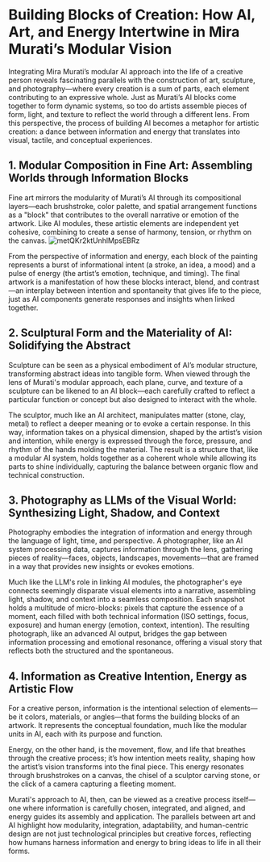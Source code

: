 # Building Blocks of Creation: How AI, Art, and Energy Intertwine in Mira Murati’s Modular Vision

Integrating Mira Murati’s modular AI approach into the life of a creative person reveals fascinating parallels with the construction of art, sculpture, and photography—where every creation is a sum of parts, each element contributing to an expressive whole. Just as Murati’s AI blocks come together to form dynamic systems, so too do artists assemble pieces of form, light, and texture to reflect the world through a different lens. From this perspective, the process of building AI becomes a metaphor for artistic creation: a dance between information and energy that translates into visual, tactile, and conceptual experiences.

## 1. Modular Composition in Fine Art: Assembling Worlds through Information Blocks
Fine art mirrors the modularity of Murati’s AI through its compositional layers—each brushstroke, color palette, and spatial arrangement functions as a "block" that contributes to the overall narrative or emotion of the artwork. Like AI modules, these artistic elements are independent yet cohesive, combining to create a sense of harmony, tension, or rhythm on the canvas.
![metQKr2ktUnhlMpsEBRz](https://github.com/user-attachments/assets/42ff98cf-01ec-4468-b045-ad7795acef12)

From the perspective of information and energy, each block of the painting represents a burst of informational intent (a stroke, an idea, a mood) and a pulse of energy (the artist’s emotion, technique, and timing). The final artwork is a manifestation of how these blocks interact, blend, and contrast—an interplay between intention and spontaneity that gives life to the piece, just as AI components generate responses and insights when linked together.

## 2. Sculptural Form and the Materiality of AI: Solidifying the Abstract
Sculpture can be seen as a physical embodiment of AI’s modular structure, transforming abstract ideas into tangible form. When viewed through the lens of Murati's modular approach, each plane, curve, and texture of a sculpture can be likened to an AI block—each carefully crafted to reflect a particular function or concept but also designed to interact with the whole.

The sculptor, much like an AI architect, manipulates matter (stone, clay, metal) to reflect a deeper meaning or to evoke a certain response. In this way, information takes on a physical dimension, shaped by the artist’s vision and intention, while energy is expressed through the force, pressure, and rhythm of the hands molding the material. The result is a structure that, like a modular AI system, holds together as a coherent whole while allowing its parts to shine individually, capturing the balance between organic flow and technical construction.

## 3. Photography as LLMs of the Visual World: Synthesizing Light, Shadow, and Context
Photography embodies the integration of information and energy through the language of light, time, and perspective. A photographer, like an AI system processing data, captures information through the lens, gathering pieces of reality—faces, objects, landscapes, movements—that are framed in a way that provides new insights or evokes emotions.

Much like the LLM's role in linking AI modules, the photographer's eye connects seemingly disparate visual elements into a narrative, assembling light, shadow, and context into a seamless composition. Each snapshot holds a multitude of micro-blocks: pixels that capture the essence of a moment, each filled with both technical information (ISO settings, focus, exposure) and human energy (emotion, context, intention). The resulting photograph, like an advanced AI output, bridges the gap between information processing and emotional resonance, offering a visual story that reflects both the structured and the spontaneous.

## 4. Information as Creative Intention, Energy as Artistic Flow
For a creative person, information is the intentional selection of elements—be it colors, materials, or angles—that forms the building blocks of an artwork. It represents the conceptual foundation, much like the modular units in AI, each with its purpose and function.

Energy, on the other hand, is the movement, flow, and life that breathes through the creative process; it’s how intention meets reality, shaping how the artist’s vision transforms into the final piece. This energy resonates through brushstrokes on a canvas, the chisel of a sculptor carving stone, or the click of a camera capturing a fleeting moment.

Murati's approach to AI, then, can be viewed as a creative process itself—one where information is carefully chosen, integrated, and aligned, and energy guides its assembly and application. The parallels between art and AI highlight how modularity, integration, adaptability, and human-centric design are not just technological principles but creative forces, reflecting how humans harness information and energy to bring ideas to life in all their forms.
